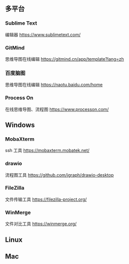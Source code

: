 ## 多平台
### Sublime Text
编辑器
https://www.sublimetext.com/

### GitMind
思维导图在线编辑
https://gitmind.cn/app/template?lang=zh

### 百度脑图
思维导图在线编辑
https://naotu.baidu.com/home

### Process On
在线思维导图、流程图
https://www.processon.com/

## Windows
### MobaXterm
ssh 工具
https://mobaxterm.mobatek.net/

### drawio
流程图工具
https://github.com/jgraph/drawio-desktop

### FileZilla
文件传输工具
https://filezilla-project.org/

### WinMerge
文件对比工具
https://winmerge.org/

## Linux
## Mac